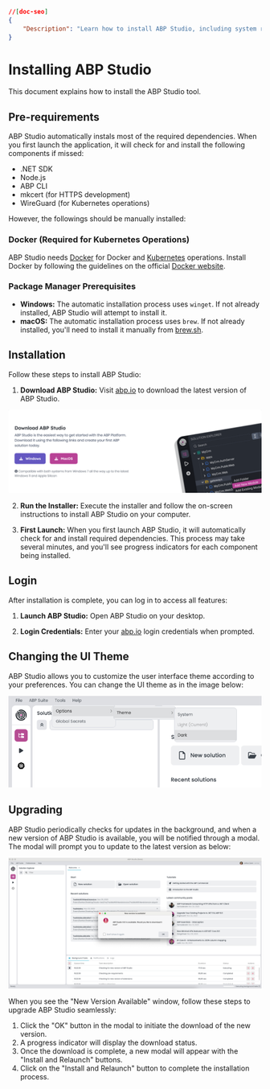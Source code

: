 ```json
//[doc-seo]
{
    "Description": "Learn how to install ABP Studio, including system requirements and optional tools, to kickstart your development with ABP Framework."
}
```

# Installing ABP Studio

This document explains how to install the ABP Studio tool.

## Pre-requirements

ABP Studio automatically instals most of the required dependencies. When you first launch the application, it will check for and install the following components if missed:

* .NET SDK
* Node.js
* ABP CLI
* mkcert (for HTTPS development)
* WireGuard (for Kubernetes operations)

However, the followings should be manually installed:

### Docker (Required for Kubernetes Operations)

ABP Studio needs [Docker](https://www.docker.com/) for Docker and [Kubernetes](https://kubernetes.io/) operations. Install Docker by following the guidelines on the official [Docker website](https://docs.docker.com/get-docker/).

### Package Manager Prerequisites

* **Windows:** The automatic installation process uses `winget`. If not already installed, ABP Studio will attempt to install it.
* **macOS:** The automatic installation process uses `brew`. If not already installed, you'll need to install it manually from [brew.sh](https://brew.sh/).

## Installation
Follow these steps to install ABP Studio:

1. **Download ABP Studio:** Visit [abp.io](https://abp.io/studio) to download the latest version of ABP Studio.

[![abp-studio-download-page](./images/abp-studio-download-page.png)](https://abp.io/studio)

2. **Run the Installer:** Execute the installer and follow the on-screen instructions to install ABP Studio on your computer.

3. **First Launch:** When you first launch ABP Studio, it will automatically check for and install required dependencies. This process may take several minutes, and you'll see progress indicators for each component being installed.

## Login
After installation is complete, you can log in to access all features:

1. **Launch ABP Studio:** Open ABP Studio on your desktop.

2. **Login Credentials:** Enter your [abp.io](https://abp.io/) login credentials when prompted.

## Changing the UI Theme
ABP Studio allows you to customize the user interface theme according to your preferences. You can change the UI theme as in the image below:

![preference-theme-change](./images/preference-theme-change.png)

## Upgrading
ABP Studio periodically checks for updates in the background, and when a new version of ABP Studio is available, you will be notified through a modal. 
The modal will prompt you to update to the latest version as below:

![new-version-available-window](./images/new-version-available-window.png)

When you see the "New Version Available" window, follow these steps to upgrade ABP Studio seamlessly:

1. Click the "OK" button in the modal to initiate the download of the new version.
2. A progress indicator will display the download status.
3. Once the download is complete, a new modal will appear with the "Install and Relaunch" buttons.
4. Click on the "Install and Relaunch" button to complete the installation process.

